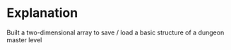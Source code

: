 # Explanation

Built a two-dimensional array to save / load a basic structure of a dungeon master level
